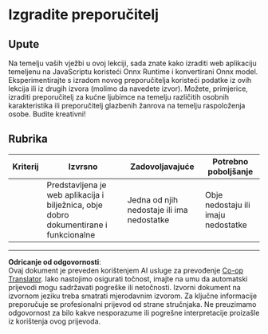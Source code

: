 <!--
CO_OP_TRANSLATOR_METADATA:
{
  "original_hash": "799ed651e2af0a7cad17c6268db11578",
  "translation_date": "2025-09-05T13:13:17+00:00",
  "source_file": "4-Classification/4-Applied/assignment.md",
  "language_code": "hr"
}
-->
# Izgradite preporučitelj

## Upute

Na temelju vaših vježbi u ovoj lekciji, sada znate kako izraditi web aplikaciju temeljenu na JavaScriptu koristeći Onnx Runtime i konvertirani Onnx model. Eksperimentirajte s izradom novog preporučitelja koristeći podatke iz ovih lekcija ili iz drugih izvora (molimo da navedete izvor). Možete, primjerice, izraditi preporučitelj za kućne ljubimce na temelju različitih osobnih karakteristika ili preporučitelj glazbenih žanrova na temelju raspoloženja osobe. Budite kreativni!

## Rubrika

| Kriterij | Izvrsno                                                               | Zadovoljavajuće                       | Potrebno poboljšanje              |
| -------- | --------------------------------------------------------------------- | ------------------------------------- | --------------------------------- |
|          | Predstavljena je web aplikacija i bilježnica, obje dobro dokumentirane i funkcionalne | Jedna od njih nedostaje ili ima nedostatke | Obje nedostaju ili imaju nedostatke |

---

**Odricanje od odgovornosti**:  
Ovaj dokument je preveden korištenjem AI usluge za prevođenje [Co-op Translator](https://github.com/Azure/co-op-translator). Iako nastojimo osigurati točnost, imajte na umu da automatski prijevodi mogu sadržavati pogreške ili netočnosti. Izvorni dokument na izvornom jeziku treba smatrati mjerodavnim izvorom. Za ključne informacije preporučuje se profesionalni prijevod od strane stručnjaka. Ne preuzimamo odgovornost za bilo kakve nesporazume ili pogrešne interpretacije proizašle iz korištenja ovog prijevoda.